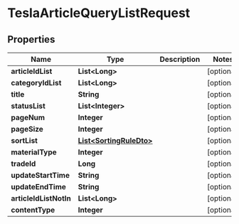 

# TeslaArticleQueryListRequest


## Properties

Name | Type | Description | Notes
------------ | ------------- | ------------- | -------------
**articleIdList** | **List&lt;Long&gt;** |  |  [optional]
**categoryIdList** | **List&lt;Long&gt;** |  |  [optional]
**title** | **String** |  |  [optional]
**statusList** | **List&lt;Integer&gt;** |  |  [optional]
**pageNum** | **Integer** |  |  [optional]
**pageSize** | **Integer** |  |  [optional]
**sortList** | [**List&lt;SortingRuleDto&gt;**](SortingRuleDto.md) |  |  [optional]
**materialType** | **Integer** |  |  [optional]
**tradeId** | **Long** |  |  [optional]
**updateStartTime** | **String** |  |  [optional]
**updateEndTime** | **String** |  |  [optional]
**articleIdListNotIn** | **List&lt;Long&gt;** |  |  [optional]
**contentType** | **Integer** |  |  [optional]




